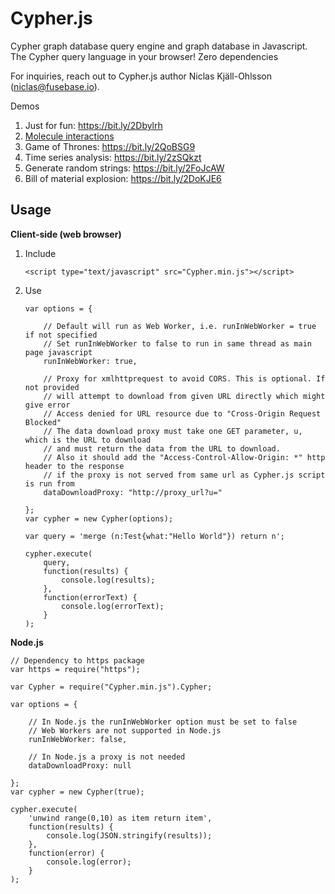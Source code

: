 # Cypher.js
Cypher graph database query engine and graph database in Javascript. The Cypher query language in your browser! Zero dependencies

For inquiries, reach out to Cypher.js author Niclas Kjäll-Ohlsson (niclas@fusebase.io).

Demos
1. Just for fun: https://bit.ly/2Dbylrh
2. <a href="https://niclasko.github.io/CypherJS/?CREATE%20(water:Molecule%20{name:%22H\u2082O%22}),%20(coa_sh:Molecule%20{name:%22CoA-SH%22}),%20(nad:Molecule%20{name:%22NAD\u207a%22}),%20(nadh:Molecule%20{name:%22NADH%22}),%20(h:Molecule%20{name:%22H\u207a%22}),%20(co2:Molecule%20{name:%22CO\u2082%22}),%20(gdp:Molecule%20{name:%22GDP%22}),%20(gtp:Molecule%20{name:%22GTP%22}),%20(phosphate:Molecule%20{name:%22P\u1d62%22}),%20(ubiquinone:Molecule%20{name:%22ubiquinone%22}),%20(ubiquinol:Molecule%20{name:%22ubiquinol%22}),%20(acetyl_coa:Molecule%20{name:%22Acetyl%20CoA%22}),%20(oxaloacetate:Molecule%20{name:%22Oxaloacetate%22}),%20(r1:Reaction%20{name:1}),%20(citrate:Molecule%20{name:%22Citrate%22}),%20(citrate_synthase:Enzyme%20{name:%22Citrate%20synthase%22}),%20(oxaloacetate)-[:SUBSTRATE]-%3E(r1),%20(acetyl_coa)-[:SUBSTRATE]-%3E(r1),%20(water)-[:SUBSTRATE]-%3E(r1),%20(r1)-[:PRODUCES]-%3E(citrate),%20(r1)-[:PRODUCES]-%3E(coa_sh),%20(citrate_synthase)-[:CATALYSES]-%3E(r1),%20(r2:Reaction%20{name:2}),%20(cis_aconitate:Molecule%20{name:%22cis-Aconitate%22}),%20(aconitase:Enzyme%20{name:%22Aconitase%22}),%20(citrate)-[:SUBSTRATE]-%3E(r2),%20(r2)-[:PRODUCES]-%3E(cis_aconitate),%20(r2)-[:PRODUCES]-%3E(water),%20(aconitase)-[:CATALYSES]-%3E(r2),%20(r3:Reaction%20{name:3}),%20(isocitrate:Molecule%20{name:%22Isocitrate%22}),%20(cis_aconitate)-[:SUBSTRATE]-%3E(r3),%20(water)-[:SUBSRATE]-%3E(r3),%20(r3)-[:PRODUCES]-%3E(isocitrate),%20(aconitase)-[:CATALYSES]-%3E(r3),%20(r4:Reaction%20{name:4}),%20(oxalosuccinate:Molecule%20{name:%22Oxalosuccinate%22}),%20(isocitrate_dehydrogenase:Enzyme%20{name:%22Isocitrate%20dehydrogenase%22}),%20(isocitrate)-[:SUBSTRATE]-%3E(r4),%20(nad)-[:SUBSTRATE]-%3E(r4),%20(r4)-[:PRODUCES]-%3E(oxalosuccinate),%20(r4)-[:PRODUCES]-%3E(nadh),%20(r4)-[:PRODUCES]-%3E(h),%20(isocitrate_dehydrogenase)-[:CATALYSES]-%3E(r4),%20(r5:Reaction%20{name:5}),%20(alpha_ketoglutarate:Molecule%20{name:%22\u03b1-Ketoglutarate%22}),%20(oxalosuccinate)-[:SUBSTRATE]-%3E(r5),%20(r5)-[:PRODUCES]-%3E(alpha_ketoglutarate),%20(r5)-[:PRODUCES]-%3E(co2),%20(isocitrate_dehydrogenase)-[:CATALYSES]-%3E(r5),%20(r6:Reaction%20{name:6}),%20(succinyl_coa:Molecule%20{name:%22Succinyl-CoA%22}),%20(alpha_ketoglutarate_dehydrogenase:Enzyme%20{name:%22\u03b1-Ketoglutarate%20dehydrogenase%22}),%20(alpha_ketoglutarate)-[:SUBSTRATE]-%3E(r6),%20(nad)-[:SUBSTRATE]-%3E(r6),%20(coa_sh)-[:SUBSTRATE]-%3E(r6),%20(r6)-[:PRODUCES]-%3E(succinyl_coa),%20(r6)-[:PRODUCES]-%3E(nadh),%20(r6)-[:PRODUCES]-%3E(h),%20(r6)-[:PRODUCES]-%3E(co2),%20(alpha_ketoglutarate_dehydrogenase)-[:CATALYSES]-%3E(r6),%20(r7:Reaction%20{name:7}),%20(succinate:Molecule%20{name:%22Succinate%22}),%20(succinyl_coa_synthetase:Enzyme%20{name:%22Succinyl-CoA%20synthetase%22}),%20(succinyl_coa)-[:SUBSTRATE]-%3E(r7),%20(gdp)-[:SUBSTRATE]-%3E(r7),%20(phosphate)-[:SUBSTRATE]-%3E(r7),%20(r7)-[:PRODUCES]-%3E(succinate),%20(r7)-[:PRODUCES]-%3E(coa_sh),%20(r7)-[:PRODUCES]-%3E(gtp),%20(succinyl_coa_synthetase)-[:CATALYSES]-%3E(r7),%20(r8:Reaction%20{name:8}),%20(fumarate:Molecule%20{name:%22Fumarate%22}),%20(succinate_dehydrogenase:Enzyme%20{name:%22Succinate%20dehydrogenase%22}),%20(succinate)-[:SUBSTRATE]-%3E(r8),%20(ubiquinone)-[:SUBSTRATE]-%3E(r8),%20(r8)-[:PRODUCES]-%3E(fumarate),%20(r8)-[:PRODUCES]-%3E(ubiquinol),%20(succinate_dehydrogenase)-[:CATALYSES]-%3E(r8),%20(r9:Reaction%20{name:9}),%20(l_malate:Molecule%20{name:%22\u029f-Malate%22}),%20(fumarase:Enzyme%20{name:%22Fumarase%22}),%20(fumarate)-[:SUBSTRATE]-%3E(r9),%20(water)-[:SUBSTRATE]-%3E(r9),%20(r9)-[:PRODUCES]-%3E(l_malate),%20(fumarase)-[:CATALYSES]-%3E(r9),%20(r10:Reaction%20{name:10}),%20(malate_dehydrogenase:Enzyme%20{name:%22Malate%20dehydrogenase%22}),%20(l_malate)-[:SUBSTRATE]-%3E(r10),%20(nad)-[:SUBSTRATE]-%3E(r10),%20(r10)-[:PRODUCES]-%3E(oxaloacetate),%20(r10)-[:PRODUCES]-%3E(nadh),%20(r10)-[:PRODUCES]-%3E(h),%20(malate_dehydrogenase)-[:CATALYSES]-%3E(r10)%20match%20(a)-[r]-%3E(b)%20return%20a,%20r,%20b">Molecule interactions</a>
2. Game of Thrones: https://bit.ly/2QoBSG9
3. Time series analysis: https://bit.ly/2zSQkzt
4. Generate random strings: https://bit.ly/2FoJcAW
5. Bill of material explosion: https://bit.ly/2DoKJE6

## Usage

**Client-side (web browser)**

1. Include
	
	```<script type="text/javascript" src="Cypher.min.js"></script>```

2. Use
	
	```
	var options = {

		// Default will run as Web Worker, i.e. runInWebWorker = true if not specified
		// Set runInWebWorker to false to run in same thread as main page javascript
		runInWebWorker: true,

		// Proxy for xmlhttprequest to avoid CORS. This is optional. If not provided
		// will attempt to download from given URL directly which might give error
		// Access denied for URL resource due to "Cross-Origin Request Blocked"
		// The data download proxy must take one GET parameter, u, which is the URL to download
		// and must return the data from the URL to download. 
		// Also it should add the "Access-Control-Allow-Origin: *" http header to the response
		// if the proxy is not served from same url as Cypher.js script is run from
		dataDownloadProxy: "http://proxy_url?u="

	};
	var cypher = new Cypher(options);
	
	var query = 'merge (n:Test{what:"Hello World"}) return n';
	
	cypher.execute(
		query,
		function(results) {
			console.log(results);
		},
		function(errorText) {
			console.log(errorText);
		}
	);
	```

**Node.js**

```
// Dependency to https package
var https = require("https");

var Cypher = require("Cypher.min.js").Cypher;

var options = {

	// In Node.js the runInWebWorker option must be set to false
	// Web Workers are not supported in Node.js
	runInWebWorker: false,

	// In Node.js a proxy is not needed
	dataDownloadProxy: null

};
var cypher = new Cypher(true);

cypher.execute(
	'unwind range(0,10) as item return item',
	function(results) {
		console.log(JSON.stringify(results));
	},
	function(error) {
		console.log(error);
	}
);
```